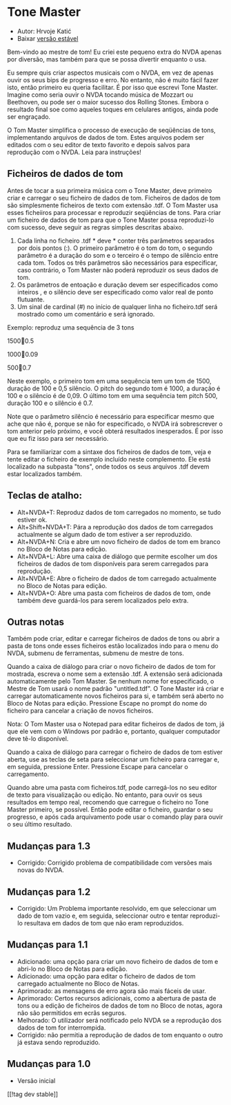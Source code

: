 # Tone Master #

* Autor: Hrvoje Katić
* Baixar [versão estável][1]

Bem-vindo ao mestre de tom! Eu criei este pequeno extra do NVDA apenas por
diversão, mas também para que se possa divertir enquanto o usa.

Eu sempre quis criar aspectos musicais com o NVDA, em vez de apenas ouvir os
seus bips de progresso e erro. No entanto, não é muito fácil fazer isto,
então primeiro eu queria facilitar. É por isso que escrevi Tone
Master. Imagine como seria ouvir o NVDA tocando música de Mozzart ou
Beethoven, ou pode ser o maior sucesso dos Rolling Stones. Embora o
resultado final soe como aqueles toques em celulares antigos, ainda pode ser
engraçado.

O Tom Master simplifica o processo de execução de seqüências de tons,
implementando arquivos de dados de tom. Estes arquivos podem ser editados
com o seu editor de texto favorito e depois salvos para reprodução com o
NVDA. Leia para instruções!

## Ficheiros de dados de tom

Antes de tocar a sua primeira música com o Tone Master, deve primeiro criar
e carregar o seu ficheiro de dados de tom. Ficheiros de dados de tom são
simplesmente ficheiros de texto com extensão .tdf. O Tom Master usa esses
ficheiiros para processar e reproduzir seqüências de tons. Para criar um
ficheiro de dados de tom para que o Tone Master possa reproduzi-lo com
sucesso, deve seguir as regras simples descritas abaixo.

1. Cada linha no ficheiro .tdf * deve * conter três parâmetros separados por
   dois pontos (:). O primeiro parâmetro é o tom do tom, o segundo parâmetro
   é a duração do som e o terceiro é o tempo de silêncio entre cada
   tom. Todos os três parâmetros são necessários para especificar, caso
   contrário, o Tom Master não poderá reproduzir os seus dados de tom.
2. Os parâmetros de entoação e duração devem ser especificados como inteiros
   , e o silêncio deve ser especificado como valor real de ponto flutuante.
3. Um sinal de cardinal (#) no início de qualquer linha no ficheiro.tdf será
   mostrado como um comentário e será ignorado.

Exemplo: reproduz uma sequência de 3 tons

1500:100:0.5

1000:100:0.09

500:100:0.7

Neste exemplo, o primeiro tom em uma sequência tem um tom de 1500, duração
de 100 e 0,5 silêncio. O pitch do segundo tom é 1000, a duração é 100 e o
silêncio é de 0,09. O último tom em uma sequência tem pitch 500, duração 100
e o silêncio é 0.7.

Note que o parâmetro silêncio é necessário para especificar mesmo que ache
que não é, porque se não for especificado, o NVDA irá sobrescrever o tom
anterior pelo próximo, e você obterá resultados inesperados. É por isso que
eu fiz isso para ser necessário.

Para se familiarizar com a sintaxe dos ficheiros de dados de tom, veja e
tente editar o ficheiro de exemplo incluído neste complemento. Ele está
localizado na subpasta "tons", onde todos os seus arquivos .tdf devem estar
localizados também.

## Teclas de atalho:

* Alt+NVDA+T: Reproduz dados de tom carregados no momento, se tudo estiver
  ok.
* Alt+Shift+NVDA+T: Pára a reprodução dos dados de tom carregados
  actualmente se algum dado de tom estiver a ser reproduzido.
* Alt+NVDA+N: Cria e abre um novo ficheiro de dados de tom em branco no
  Bloco de Notas para edição.
* Alt+NVDA+L: Abre uma caixa de diálogo que permite escolher um dos
  ficheiros de dados de tom disponíveis para serem carregados para
  reprodução.
* Alt+NVDA+E: Abre o ficheiro de dados de tom carregado actualmente no Bloco
  de Notas para edição.
* Alt+NVDA+O: Abre uma pasta com ficheiros de dados de tom, onde também deve
  guardá-los para serem localizados pelo extra.

## Outras notas

Também pode criar, editar e carregar ficheiros de dados de tons ou abrir a
pasta de tons onde esses ficheiros estão localizados indo para o menu do
NVDA, submenu de ferramentas, submenu de mestre de tons.

Quando a caixa de diálogo para criar o novo ficheiro de dados de tom for
mostrada, escreva o nome sem a extensão .tdf. A extensão será adicionada
automaticamente pelo Tom Master. Se nenhum nome for especificado, o Mestre
de Tom usará o nome padrão "untitled.tdf". O Tone Master irá criar e
carregar automaticamente novos ficheiros para si, e também será aberto no
Bloco de Notas para edição. Pressione Escape no prompt do nome do ficheiro
para cancelar a criação de novos ficheiros.

Nota: O Tom Master usa o Notepad para editar ficheiros de dados de tom, já
que ele vem com o Windows por padrão e, portanto, qualquer computador deve
tê-lo disponível.

Quando a caixa de diálogo para carregar o ficheiro de dados de tom estiver
aberta, use as teclas de seta para seleccionar um ficheiro para carregar e,
em seguida, pressione Enter. Pressione Escape para cancelar o carregamento.

Quando abre uma pasta com ficheiros.tdf, pode carregá-los no seu editor de
texto para visualização ou edição. No entanto, para ouvir os seus resultados
em tempo real, recomendo que carregue o ficheiro no Tone Master primeiro, se
possível. Então pode editar o ficheiro, guardar o seu progresso, e após cada
arquivamento pode usar o comando play para ouvir o seu último resultado.

## Mudanças para 1.3

* Corrigido: Corrigido problema de compatibilidade com versões mais novas do
  NVDA.

## Mudanças para 1.2

* Corrigido: Um Problema importante resolvido, em que seleccionar um dado de
  tom vazio e, em seguida, seleccionar outro e tentar reproduzi-lo resultava
  em dados de tom que não eram reproduzidos.

## Mudanças para 1.1

* Adicionado: uma opção para criar um novo ficheiro de dados de tom e
  abri-lo no Bloco de Notas para edição.
* Adicionado: uma opção para editar o ficheiro de dados de tom carregado
  actualmente no Bloco de Notas.
* Aprimorado: as mensagens de erro agora são mais fáceis de usar.
* Aprimorado: Certos recursos adicionais, como a abertura de pasta de tons
  ou a edição de ficheiros de dados de tom no Bloco de notas, agora não são
  permitidos em ecrãs seguros.
* Melhorado: O utilizador será notificado pelo NVDA se a reprodução dos
  dados de tom for interrompida.
* Corrigido: não permitia a reprodução de dados de tom enquanto o outro já
  estava sendo reproduzido.

## Mudanças para 1.0

* Versão inicial

[[!tag dev stable]]

[1]: https://addons.nvda-project.org/files/get.php?file=tmast
